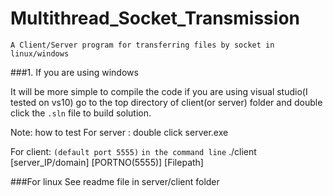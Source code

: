 Multithread_Socket_Transmission
===============================

`A Client/Server program for transferring files by socket in linux/windows`

###1. If you are using windows 

It will be more simple to compile the code if you are using visual studio(I tested on vs10)
go to the top directory of client(or server) folder and double click the `.sln` file to build solution.
     
Note: how to test
For server :
double click server.exe 
     
For client: `(default port 5555)`
`in the command line`   ./client [server_IP/domain] [PORTNO(5555)] [Filepath]

###For linux
See readme file in server/client folder
   
